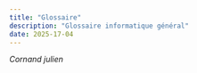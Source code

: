 ```yaml
---
title: "Glossaire"
description: "Glossaire informatique général"
date: 2025-17-04
---
```

*Cornand julien*


